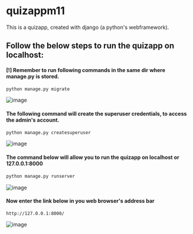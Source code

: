 # quizappm11
This is a quizapp, created with django (a python's webframework).
## Follow the below steps to run the quizapp on localhost:
#### [!] Remember to run following commands in the same dir where manage.py is stored.
```python
python manage.py migrate
```
![image](https://user-images.githubusercontent.com/49155163/130484450-da50db3e-30d4-461a-bfd8-816914a4e6a7.png)

#### The following command will create the superuser credentials, to access the admin's account.
```python
python manage.py createsuperuser
```
![image](https://user-images.githubusercontent.com/49155163/130485115-810e8f20-fb81-47bd-8306-8a451912bde7.png)

#### The command below will allow you to run the quizapp on localhost or 127.0.0.1:8000
```python
python manage.py runserver
```
![image](https://user-images.githubusercontent.com/49155163/130485285-be168da8-0478-43d1-8b32-562518d195af.png)

#### Now enter the link below in you web browser's address bar
```
http://127.0.0.1:8000/
```
![image](https://user-images.githubusercontent.com/49155163/130485917-f8b55bde-27a2-4d82-a7cc-0f53b3bca507.png)
